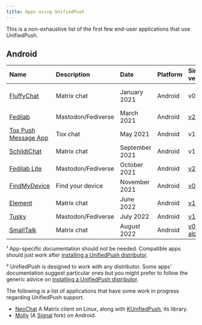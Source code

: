 ```yaml
---
title: Apps using UnifiedPush
---
```


This is a non-exhaustive list of the first few end-user applications that use UnifiedPush.

## Android

| Name                                                               | Description           | Date           | Platform | Since version                                                                       | Docs¹                                                                                                                      |
| :----------------------------------------------------------------- | :---                  | :------------- | :------- | :------------                                                                       | :---------------                                                                                                           |
| [FluffyChat](https://fluffychat.im/)                               | Matrix chat           | January 2021   | Android  | v0.26.1                                                                             | [FluffyChat push notifications](https://gitlab.com/famedly/fluffychat/-/wikis/Push-Notifications-without-Google-Services)² |
| [Fedilab](https://fedilab.app/)                                    | Mastodon/Fediverse | March 2021     | Android  | [v2.39.0](https://framagit.org/tom79/fedilab/-/releases/2.39.0)                     | [Fedilab push notifications](https://fedilab.app/wiki/features/push-notifications/)²                                       |
| [Tox Push Message App](https://github.com/zoff99/tox_push_msg_app) | Tox chat              | May 2021       | Android  | v1.0.3                                                                              | [generic](../distributors/)                                                                                                |
| [SchildiChat](https://github.com/SchildiChat/SchildiChat-android/) | Matrix chat           | September 2021 | Android  | v1.2.0.sc42                                                                         | [generic](../distributors/)                                                                                                |
| [Fedilab Lite](https://fedilab.app/)                               | Mastodon/Fediverse | October 2021   | Android  | [v2.39.0](https://framagit.org/tom79/fedilab/-/releases/2.39.0)                     | [Fedilab push notifications](https://fedilab.app/wiki/features/push-notifications/)²                                       |
| [FindMyDevice](https://gitlab.com/Nulide/findmydevice/)            | Find your device      | November 2021  | Android  | [v0.2.2](https://gitlab.com/Nulide/findmydevice/-/releases/v0.2.2)                  | [generic](../distributors/)                                                                                                |
| [Element](https://github.com/vector-im/element-android/)           | Matrix chat           | June 2022      | Android  | [v1.4.26](https://github.com/vector-im/element-android/releases/tag/v1.4.26)        | [generic](../distributors/)                                                                                                |
| [Tusky](https://tusky.app/)                                        | Mastodon/Fediverse | July 2022      | Android  | [v19.0](https://github.com/tuskyapp/Tusky/releases/tag/v19.0)                       | [generic](../distributors/)                                                                                                |
| [SmallTalk](https://github.com/ouchadam/small-talk)                | Matrix chat           | August 2022    | Android  | [v0.0.1-alpha04](https://github.com/ouchadam/small-talk/releases/tag/0.0.1-alpha04) | [generic](../distributors)                                                                                                 |


¹ App-specific documentation should not be needed. Compatible apps should just work after [installing a UnifiedPush distributor](../distributors/).

² UnifiedPush is designed to work with any distributor. Some apps' documentation suggest particular ones but you might prefer to follow the generic advice on [installing a UnifiedPush distributor](../distributors/).

The following is a list of applications that have some work in progress regarding UnifiedPush support.

- [NeoChat](https://invent.kde.org/network/neochat/-/merge_requests/458) A Matrix client on Linux, along with [KUnifiedPush](https://invent.kde.org/libraries/kunifiedpush/), its library.
- [Molly](https://github.com/mollyim/mollyim-android) (A [Signal](https://signal.org/) fork) on Android.
